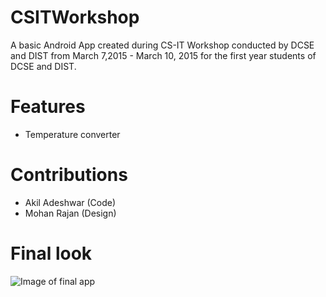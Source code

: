 # CSITWorkshop
A basic Android App created during CS-IT Workshop conducted by DCSE and DIST from March 7,2015 - March 10, 2015 for the first year students
of DCSE and DIST.

# Features
* Temperature converter

# Contributions
* Akil Adeshwar (Code)
* Mohan Rajan (Design)

# Final look

![Image of final app](https://github.com/faizaanceg/CSITWorkshop/blob/master/app/src/main/res/drawable/final_look.png)

